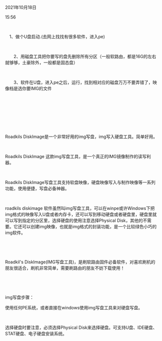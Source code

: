  

2021年10月18日

15:56

 

　1、做个U盘启动.(去网上找找有很多软件，进入pe)

 

　　2、用磁盘工具把你要写的盘先删除所有分区（一般软路由，都是16G的左右就够够，土豪除外，一般都是固态盘）

 

　　3、软件在U盘，进入pe之后，运行，找到相对应的磁盘万万不要弄错了，映像档是选你要IMG的文件

 

 

 

 

Roadkils DiskImage是一个非常好用的img写盘，img写入硬盘工具。简单好用。

 

Roadkils DiskImage 这款img写盘工具，是一个真正的IMG镜像制作的读写利器。

 

Roadkils DiskImage写盘工具支持软盘映像，硬盘映像写入与制作映像等一系列功能，使用便捷，写盘必备神器。

 

roadkils diskimage 软件虽然叫img写盘工具，可以在winpe或许Windows下把img格式的映像写入U盘或者内存卡，还可以写到移动硬盘或者硬盘里，硬盘里就可以写到指定的分区里，选择硬盘的使用注意选择Physical Disk，其他的不需要。它还可以创建img映像，也就是img格式的封装功能，是一个比较绿色小巧的img软件。

 

 

Roadkil\'s DiskImage(IMG写盘工具)，是刷软路由固件必备软件，对喜欢刷机的朋友很适合，刷机非常简单，需要刷路由的朋友不妨下载使用！

 

 

img写盘步骤：

使用任何PE系统，或者直接在windows使用img写盘工具来对硬盘写盘。

 

选择硬盘时要注意，必须选择Physical Disk来选择硬盘。可支持U盘、IDE硬盘、STAT硬盘、电子硬盘安装系统。
